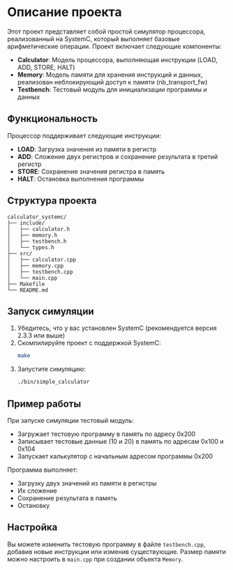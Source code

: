 # Описание проекта

Этот проект представляет собой простой симулятор процессора, реализованный на SystemC, который выполняет базовые арифметические операции. Проект включает следующие компоненты:

- **Calculator**: Модель процессора, выполняющая инструкции (LOAD, ADD, STORE, HALT)
- **Memory**: Модель памяти для хранения инструкций и данных, реализован неблокирующий доступ к памяти (nb_transport_fw)
- **Testbench**: Тестовый модуль для инициализации программы и данных

## Функциональность

Процессор поддерживает следующие инструкции:

- **LOAD**: Загрузка значения из памяти в регистр
- **ADD**: Сложение двух регистров и сохранение результата в третий регистр
- **STORE**: Сохранение значения регистра в память
- **HALT**: Остановка выполнения программы

## Структура проекта

```
calculator_systemc/
├── include/
│   ├── calculator.h
│   ├── memory.h
│   ├── testbench.h
│   └── types.h
├── src/
│   ├── calculator.cpp
│   ├── memory.cpp
│   ├── testbench.cpp
│   └── main.cpp
├── Makefile
└── README.md
```

## Запуск симуляции

1. Убедитесь, что у вас установлен SystemC (рекомендуется версия 2.3.3 или выше)
2. Скомпилируйте проект с поддержкой SystemC:
   ```bash
   make
   ```
3. Запустите симуляцию:
   ```bash
   ./bin/simple_calculator
   ```

## Пример работы

При запуске симуляции тестовый модуль:

- Загружает тестовую программу в память по адресу 0x200
- Записывает тестовые данные (10 и 20) в память по адресам 0x100 и 0x104
- Запускает калькулятор с начальным адресом программы 0x200

Программа выполняет:

- Загрузку двух значений из памяти в регистры
- Их сложение
- Сохранение результата в память
- Остановку

## Настройка

Вы можете изменить тестовую программу в файле `testbench.cpp`, добавив новые инструкции или изменив существующие. Размер памяти можно настроить в `main.cpp` при создании объекта `Memory`.